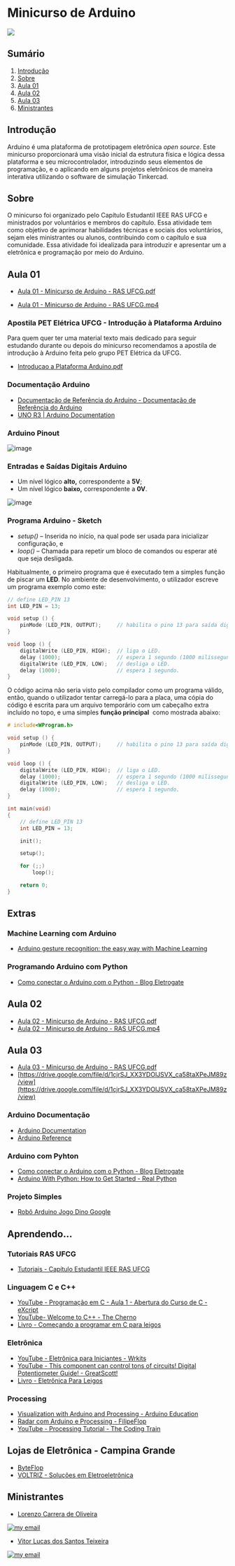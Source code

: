 # Minicurso de Arduino
<img src="https://img.icons8.com/color/48/000000/arduino.png"/>

## Sumário

1. [Introdução](#introdução)
2. [Sobre](#sobre)
3. [Aula 01](#aula-01)
4. [Aula 02](#aula-02)
5. [Aula 03](#aula-03)
6. [Ministrantes](#ministrantes)

## Introdução

Arduino é uma plataforma de prototipagem eletrônica *open source*. Este minicurso proporcionará uma visão inicial da estrutura física e lógica dessa plataforma e seu microcontrolador, introduzindo seus elementos de programação, e o aplicando em alguns projetos eletrônicos de maneira interativa utilizando o software de simulação Tinkercad.

## Sobre

O minicurso foi organizado pelo Capítulo Estudantil IEEE RAS UFCG e ministrados por voluntários e membros do capítulo. Essa atividade tem como objetivo de  aprimorar habilidades técnicas e sociais dos voluntários, sejam eles ministrantes ou alunos, contribuindo com o capítulo e sua comunidade. Essa atividade foi idealizada para introduzir e apresentar um a eletrônica e programação por meio do Arduino.

## Aula 01

- [Aula 01 - Minicurso de Arduino - RAS UFCG.pdf](https://drive.google.com/file/d/18n0MijFBTSwMIXVgBco_T741nLQxnMCc/view?usp=sharing)

- [Aula 01 - Minicurso de Arduino - RAS UFCG.mp4](https://drive.google.com/file/d/1-Ct3EIN1zmeNpw1duKxh4yyDGULjel-I/view?usp=sharing)

### Apostila PET Elétrica UFCG - Introdução à Plataforma Arduino

Para quem quer ter uma material texto mais dedicado para seguir estudando durante ou depois do minicurso recomendamos a apostila de introdução à Arduino feita pelo grupo PET Elétrica da UFCG.

- [Introducao a Plataforma Arduino.pdf](https://drive.google.com/file/d/1LaX6tjZG9eEp2Zh4Npjx-CgLdFw2vAjc/view)

### Documentação Arduino

- [Documentação de Referência do Arduino - Documentação de Referência do Arduino](https://www.arduino.cc/reference/pt/)
- [UNO R3 | Arduino Documentation](https://docs.arduino.cc/hardware/uno-rev3)

### Arduino Pinout
 
![image](https://i.pinimg.com/originals/63/3c/45/633c45308db32e636c11bb4b852c4f00.png)

### Entradas e Saídas Digitais Arduino

- Um nível lógico **alto,** correspondente a **5V**;
- Um nível lógico **baixo,** correspondente a **0V**.

![image](https://user-images.githubusercontent.com/50165797/155438843-945f609d-c691-47fd-a3d0-6343488fd8ee.png)


### Programa Arduino - Sketch

- *setup()* – Inserida no início, na qual pode ser usada para inicializar configuração, e
- *loop()* – Chamada para repetir um bloco de comandos ou esperar até que seja desligada.

Habitualmente, o primeiro programa que é executado tem a simples função de piscar um **LED**. No ambiente de desenvolvimento, o utilizador escreve um programa exemplo como este:

```cpp
// define LED_PIN 13
int LED_PIN = 13;

void setup () {
    pinMode (LED_PIN, OUTPUT);     // habilita o pino 13 para saída digital (OUTPUT).
}

void loop () {
    digitalWrite (LED_PIN, HIGH);  // liga o LED.
    delay (1000);                  // espera 1 segundo (1000 milissegundos).
    digitalWrite (LED_PIN, LOW);   // desliga o LED.
    delay (1000);                  // espera 1 segundo.
}
```

O código acima não seria visto pelo compilador como um programa válido, então, quando o utilizador tentar carregá-lo para a placa, uma cópia do código é escrita para um arquivo temporário com um cabeçalho extra incluído no topo, e uma simples **função principal**
 como mostrada abaixo:

```cpp
# include<WProgram.h>

void setup () {
    pinMode (LED_PIN, OUTPUT);     // habilita o pino 13 para saída digital (OUTPUT).
}

void loop () {
    digitalWrite (LED_PIN, HIGH);  // liga o LED.
    delay (1000);                  // espera 1 segundo (1000 milissegundos).
    digitalWrite (LED_PIN, LOW);   // desliga o LED.
    delay (1000);                  // espera 1 segundo.
}

int main(void)
{
    // define LED_PIN 13
    int LED_PIN = 13;

    init();

    setup();

    for (;;)
        loop();

    return 0;
}
```

## Extras

### Machine Learning com Arduino

- [Arduino gesture recognition: the easy way with Machine Learning](https://eloquentarduino.github.io/2021/10/arduino-gesture-recognition-the-easy-way-with-machine-learning/#tocstep-2-train-a-machine-learning-model-for-gesture-recognition)

### Programando Arduino com Python

- [Como conectar o Arduino com o Python - Blog Eletrogate](https://blog.eletrogate.com/como-conectar-o-arduino-com-o-python/)

## Aula 02
- [Aula 02 - Minicurso de Arduino - RAS UFCG.pdf](https://drive.google.com/file/d/10ISM89wmrocrl0VbgiKFy3ZbcB1CFM-d/view?usp=sharing)
- [Aula 02 - Minicurso de Arduino - RAS UFCG.mp4](https://drive.google.com/file/d/1wPtm7PXk8aNiiIdMaTJUC2kk0CaZN0Dh/view?usp=sharing)

## Aula 03

- [Aula 03 - Minicurso de Arduino - RAS UFCG.pdf](https://drive.google.com/file/d/1gvRBVCEWn7YIa8bmTW8B7y9ids89r1GD/view?usp=sharing)
- [https://drive.google.com/file/d/1cjrSJ_XX3YDOlJSVX_ca58taXPeJM89z/view](https://drive.google.com/file/d/1cjrSJ_XX3YDOlJSVX_ca58taXPeJM89z/view)

### Arduino Documentação

- [Arduino Documentation](https://docs.arduino.cc/)
- [Arduino Reference](https://www.arduino.cc/reference/en/)

### Arduino com Pyhton

- [Como conectar o Arduino com o Python - Blog Eletrogate](https://blog.eletrogate.com/como-conectar-o-arduino-com-o-python/)
- [Arduino With Python: How to Get Started - Real Python](https://realpython.com/arduino-python/)

### Projeto Simples

- [Robô Arduino Jogo Dino Google](https://www.youtube.com/watch?v=zcCXxJungLc)

## Aprendendo...

### Tutoriais RAS UFCG

- [Tutoriais - Capítulo Estudantil IEEE RAS UFCG](https://edu.ieee.org/br-ufcgras/tutoriais/)

### Linguagem C e C++

- [YouTube - Programação em C - Aula 1 - Abertura do Curso de C - eXcript](https://www.youtube.com/watch?v=FH7YrE0RjWE&list=PLesCEcYj003SwVdufCQM5FIbrOd0GG1M4)
- [YouTube- Welcome to C++ - The Cherno](https://www.youtube.com/watch?v=18c3MTX0PK0&list=PLlrATfBNZ98dudnM48yfGUldqGD0S4FFb)
- [Livro - Começando a programar em C para leigos](https://www.amazon.com.br/Come%C3%A7ando-programar-para-leigos-Gookin/dp/8576089750/ref=asc_df_8576089750/?tag=googleshopp00-20&linkCode=df0&hvadid=379708205007&hvpos=&hvnetw=g&hvrand=10452134565154992341&hvpone=&hvptwo=&hvqmt=&hvdev=c&hvdvcmdl=&hvlocint=&hvlocphy=1001621&hvtargid=pla-424463400177&psc=1)

### Eletrônica

- [YouTube - Eletrônica para Iniciantes - Wrkits](https://www.youtube.com/watch?v=W_q_Cl-Qd5c&list=PLZ8dBTV2_5HQpKzBt3nJex3Mbk7hmhFHl)
- [YouTube - This component can control tons of circuits! Digital Potentiometer Guide! - GreatScott!](https://www.youtube.com/watch?v=uezoQ5fkixY&list=PLAROrg3NQn7cyu01HpOv5BWo217XWBZu0)
- [Livro - Eletrônica Para Leigos](https://www.amazon.com.br/Eletr%C3%B4nica-Para-Leigos-Cathleen-Shamieh/dp/8576084465)

### Processing

- [Visualization with Arduino and Processing - Arduino Education](https://www.arduino.cc/education/visualization-with-arduino-and-processing)
- [Radar com Arduino e Processing - FilipeFlop](https://www.filipeflop.com/blog/radar-ultrassonico-com-arduino-e-processing/)
- [YouTube - Processing Tutorial - The Coding Train](https://www.youtube.com/watch?v=2VLaIr5Ckbs&list=PLzJbM9-DyOZyMZzVda3HaWviHqfPiYN7e)

## Lojas de Eletrônica - Campina Grande

- [ByteFlop](https://www.byteflop.com.br/)
- [VOLTRIZ - Soluções em Eletroeletrônica](https://www.voltriz.com.br/)

## Ministrantes
- [Lorenzo Carrera de Oliveira](https://github.com/loolirer)

[![my email](https://img.shields.io/static/v1?style=flat&logo=gmail&labelColor=fafafa&label=Email&message=lorenzo.oliveira@ee.ufcg.edu.br&color=red)](mailto:lorenzo.oliveira@ee.ufcg.edu.br)

- [Vitor Lucas dos Santos Teixeira](https://github.com/Vitorluca)

[![my email](https://img.shields.io/static/v1?style=flat&logo=gmail&labelColor=fafafa&label=Email&message=vitor.teixeira@ee.ufcg.edu.br&color=red)](mailto:vitor.teixeira@ee.ufcg.edu.br)
